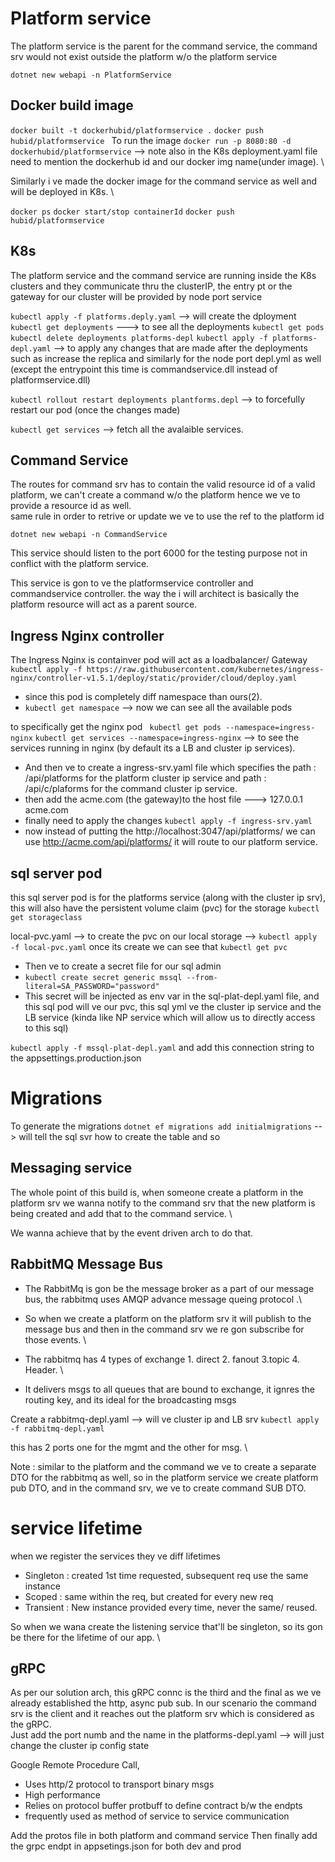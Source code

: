 # Platform service 

The platform service is the parent for the command service, the command srv would not exist outside the platform w/o the platform service

```dotnet new webapi -n PlatformService```

## Docker build image

```docker built -t dockerhubid/platformservice .```
```docker push hubid/platformservice ```
To run the image 
```docker run -p 8080:80 -d dockerhubid/platformservice``` --> note also in the K8s deployment.yaml file need to mention the dockerhub id and our docker img name(under image). \

Similarly i ve made the docker image for the command service as well and will be deployed in K8s. \

```docker ps``` 
```docker start/stop containerId```
```docker push hubid/platformservice ```

## K8s 

The platform service and the command service are running inside the K8s clusters and they communicate thru the clusterIP, the entry pt or the gateway for our cluster will be provided by node port service

```kubectl apply -f platforms.deply.yaml``` --> will create the dployment
```kubectl get deployments``` ---> to see all the deployments
```kubectl get pods```
```kubectl delete deployments platforms-depl```
```kubectl apply -f platforms-depl.yaml``` --> to apply any changes that are made after the deployments such as increase the replica
and similarly for the node port depl.yml as well (except the entrypoint this time is commandservice.dll instead of platformservice.dll)

```kubectl rollout restart deployments plantforms.depl``` --> to forcefully restart our pod (once the changes made)

```kubectl get services``` --> fetch all the avalaible services.

## Command Service 

The routes for command srv has to contain the valid resource id of a valid platform, we can't create a command w/o the platform hence we ve to provide a resource id as well. \
same rule in order to retrive or update we ve to use the ref to the platform id 

```dotnet new webapi -n CommandService ```

This service should listen to the port 6000 for the testing purpose not in conflict with the platform service.

This service is gon to ve the platformservice controller and commandservice controller. the way the i will architect is basically the platform resource will act as a parent source.

## Ingress Nginx controller

The Ingress Nginx is containver pod will act as a loadbalancer/ Gateway
```kubectl apply -f https://raw.githubusercontent.com/kubernetes/ingress-nginx/controller-v1.5.1/deploy/static/provider/cloud/deploy.yaml```

- since this pod is completely diff namespace than ours(2).
- ```kubectl get namespace``` --> now we can see all the available pods 

to specifically get the nginx pod 
``` kubectl get pods --namespace=ingress-nginx```
```kubectl get services --namespace=ingress-nginx``` --> to see the services running in nginx (by default its a LB and cluster ip services).

- And then ve to create a ingress-srv.yaml file which specifies the path : /api/platforms for the platform cluster ip service and path : /api/c/plaforms for the command cluster ip service.
- then add the acme.com (the gateway)to the host file ---> 127.0.0.1 acme.com
- finally need to apply the changes ```kubectl apply -f ingress-srv.yaml```
- now instead of putting the http://localhost:3047/api/platforms/ we can use http://acme.com/api/platforms/ it will route to our platform service.

## sql server pod

this sql server pod is for the platforms service (along with the cluster ip srv), this will also have the persistent volume claim (pvc) for the storage
```kubectl get storageclass```

local-pvc.yaml --> to create the pvc on our local storage --> ```kubectl apply -f local-pvc.yaml``` once its create we can see that 
```kubectl get pvc``` 
- Then ve to create a secret file for our sql admin
- ```kubectl create secret generic mssql --from-literal=SA_PASSWORD="password"```
- This secret will be injected as env var in the sql-plat-depl.yaml file, and this sql pod will ve our pvc, this sql yml ve the cluster ip service and the LB service (kinda like NP service which will allow us to directly access to this sql)

```kubectl apply -f mssql-plat-depl.yaml```
and add this connection string to the appsettings.production.json

# Migrations

To generate the migrations 
``` dotnet ef migrations add initialmigrations ``` --> will tell the sql svr how to create the table and so

## Messaging service

The whole point of this build is, when someone create a platform in the platform srv we wanna notify to the command srv that  the new platform is being created and add that to the command service. \

We wanna achieve that by the event driven arch to do that.

## RabbitMQ Message Bus

- The RabbitMq is gon be the message broker as a part of our message bus, the rabbitmq uses AMQP advance message queing protocol .\

- So when we create a platform on the platform srv it will publish to the message bus and then in the command srv we re gon subscribe for those events. \
- The rabbitmq has 4 types of exchange 1. direct 2. fanout 3.topic 4. Header. \
- It delivers msgs to all queues that are bound to exchange, it ignres the routing key, and its ideal for the broadcasting msgs 

Create a rabbitmq-depl.yaml --> will ve cluster ip and LB srv ```kubectl apply -f rabbitmq-depl.yaml```

this has 2 ports one for the mgmt and the other for msg. \

Note : similar to the platform and the command we ve to create a separate DTO for the rabbitmq as well, so in the platform service we create platform pub DTO, and in the command srv, we ve to create command SUB DTO.

# service lifetime

when we register the services they ve diff lifetimes

- Singleton : created 1st time requested, subsequent req use the same instance
- Scoped : same within the req, but created for every new req
- Transient : New instance provided every time, never the same/ reused.

So when we wana create the listening service that'll be singleton, so its gon be there for the lifetime of our app. \

## gRPC 
As per our solution arch, this gRPC connc is the third and the final as we ve already established the http, async pub sub. In our scenario the command srv is the client and it reaches out the platform srv which is considered as the gRPC.\
Just add the port numb and the name in the platforms-depl.yaml --> will just change the cluster ip config state

Google Remote Procedure Call,
- Uses http/2 protocol to transport binary msgs 
- High performance
- Relies on protocol buffer protbuff to define contract b/w the endpts 
- frequently used as method of service to service communication

Add the protos file in both platform and command service
Then finally add the grpc endpt in appsetings.json for both dev and prod


